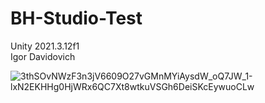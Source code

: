 # BH-Studio-Test
Unity 2021.3.12f1<br/>
Igor Davidovich

![3thSOvNWzF3n3jV6609O27vGMnMYiAysdW_oQ7JW_1-lxN2EKHHg0HjWRx6QC7Xt8wtkuVSGh6DeiSKcEywuoCLw](https://user-images.githubusercontent.com/25632152/208053465-f9621fa3-1d1a-4d1f-9a97-fb8998613dd6.jpg)

